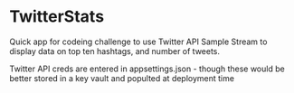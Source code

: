 # TwitterStats

Quick app for codeing challenge to use Twitter API Sample Stream to display data on top ten hashtags, and number of tweets.

Twitter API creds are entered in appsettings.json - though these would be better stored in a key vault and populted at deployment time
